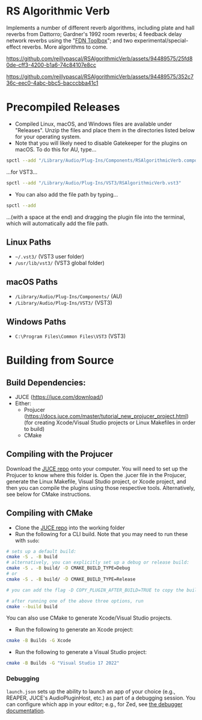 # RS Algorithmic Verb

Implements a number of different reverb algorithms, including plate and hall reverbs from Dattorro; Gardner's 1992 room reverbs; 4 feedback delay network reverbs using the "[FDN Toolbox](https://www.researchgate.net/publication/344467473_FDNTB_The_Feedback_Delay_Network_Toolbox)"; and two experimental/special-effect reverbs. More algorithms to come.

<!-- ![Plugin interface for a reverb plugin, with two rows of knobs; 1 larger knob for decay time; and a dropdown to select reverb algorithm in the bottom right. There is a desaturated magenta rounded rectangle around the knob area.](https://github.com/reillypascal/RSAlgorithmicVerb/assets/94489575/fd7959eb-73e9-4335-b7dd-5f516fd45e06) -->

https://github.com/reillypascal/RSAlgorithmicVerb/assets/94489575/25fd80de-cff3-4200-b1a6-74c84107e8cc

https://github.com/reillypascal/RSAlgorithmicVerb/assets/94489575/352c736c-eec0-4abc-bbc5-bacccbba41c1

<!-- https://github.com/reillypascal/RSAlgorithmicVerb/assets/94489575/a4c77f4b-dfc9-4437-9d90-56dca72af94c -->

# Precompiled Releases
- Compiled Linux, macOS, and Windows files are available under "Releases". Unzip the files and place them in the directories listed below for your operating system.
- Note that you will likely need to disable Gatekeeper for the plugins on macOS. To do this for AU, type...
```sh
spctl --add "/Library/Audio/Plug-Ins/Components/RSAlgorithmicVerb.component"
```

...for VST3...
```sh
spctl --add "/Library/Audio/Plug-Ins/VST3/RSAlgorithmicVerb.vst3"
```

<!--...or for AAX...
```sh
spctl --add "/Library/Application Support/Avid/Audio/Plug-Ins/RSAlgorithmicVerb.aaxplugin"
``` -->

- You can also add the file path by typing...
```sh
spctl --add 
```

...(with a space at the end) and dragging the plugin file into the terminal, which will automatically add the file path.

## Linux Paths
- `~/.vst3/` (VST3 user folder)
- `/usr/lib/vst3/` (VST3 global folder)
<!--- `/usr/local/lib/vst3/` (VST3 global folder—lower priority)-->

## macOS Paths
- `/Library/Audio/Plug-Ins/Components/` (AU)
- `/Library/Audio/Plug-Ins/VST3/` (VST3)
<!--	- `/Library/Application Support/Avid/Audio/Plug-Ins` (AAX) -->

## Windows Paths
- `C:\Program Files\Common Files\VST3` (VST3)
<!-- - C:\Program Files\Common Files\Avid\Audio\Plug-Ins (AAX) -->

# Building from Source

## Build Dependencies:
- JUCE (https://juce.com/download/)
- Either:
  - Projucer (https://docs.juce.com/master/tutorial_new_projucer_project.html) (for creating Xcode/Visual Studio projects or Linux Makefiles in order to build)
  - CMake

## Compiling with the Projucer
Download the [JUCE repo](https://github.com/juce-framework/JUCE) onto your computer. You will need to set up the Projucer to know where this folder is. Open the .jucer file in the Projucer, generate the Linux Makefile, Visual Studio project, or Xcode project, and then you can compile the plugins using those respective tools. Alternatively, see below for CMake instructions.

## Compiling with CMake
- Clone the [JUCE repo](https://github.com/juce-framework/JUCE) into the working folder
- Run the following for a CLI build. Note that you may need to run these with `sudo`:
```sh
# sets up a default build:
cmake -S . -B build
# alternatively, you can explicitly set up a debug or release build:
cmake -S . -B build/ -D CMAKE_BUILD_TYPE=Debug
# or
cmake -S . -B build/ -D CMAKE_BUILD_TYPE=Release

# you can add the flag -D COPY_PLUGIN_AFTER_BUILD=TRUE to copy the built files to the default location on macOS

# after running one of the above three options, run
cmake --build build
```

You can also use CMake to generate Xcode/Visual Studio projects.
- Run the following to generate an Xcode project:
```sh
cmake -B Builds -G Xcode
```
- Run the following to generate a Visual Studio project:
```sh
cmake -B Builds -G "Visual Studio 17 2022"
```

### Debugging
`launch.json` sets up the ability to launch an app of your choice (e.g., REAPER, JUCE's AudioPluginHost, etc.) as part of a debugging session. You can configure which app in your editor; e.g., for Zed, see [the debugger documentation](https://zed.dev/docs/debugger#configuration).
